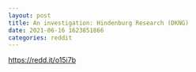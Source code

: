 ```yaml
--- 
layout: post 
title: An investigation: Hindenburg Research (DKNG) 
date: 2021-06-16 1623851866 
categories: reddit 
--- 
```

https://redd.it/o15i7b